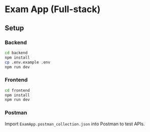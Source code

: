 
# Exam App (Full-stack)

## Setup

### Backend
```bash
cd backend
npm install
cp .env.example .env
npm run dev
```

### Frontend
```bash
cd frontend
npm install
npm run dev
```

### Postman
Import `ExamApp.postman_collection.json` into Postman to test APIs.
